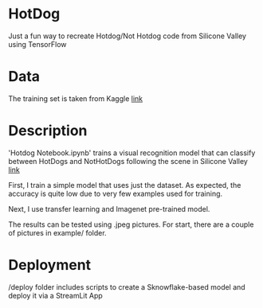 # HotDog
Just a fun way to recreate Hotdog/Not Hotdog code from Silicone Valley using TensorFlow


# Data
The training set is taken from Kaggle [link](https://www.kaggle.com/datasets/dansbecker/hot-dog-not-hot-dog/)


# Description
'Hotdog Notebook.ipynb' trains a visual recognition model that can classify between HotDogs and NotHotDogs following the scene in Silicone Valley [link](https://youtu.be/ACmydtFDTGs?si=XSK1L9nGNLKS25QE)


First, I train a simple model that uses just the dataset. As expected, the accuracy is quite low due to very few examples used for training. 

Next, I use transfer learning and Imagenet pre-trained model. 

The results can be tested using .jpeg pictures. For start, there are a couple of pictures in example/ folder.

# Deployment
/deploy folder includes scripts to create a Sknowflake-based model and deploy it via a StreamLit App
